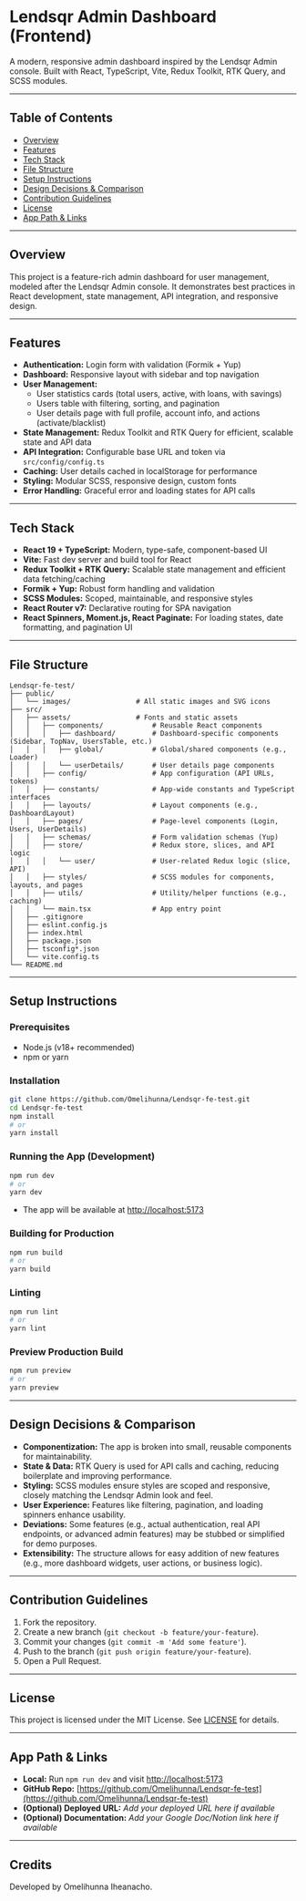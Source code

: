 # Lendsqr Admin Dashboard (Frontend)

A modern, responsive admin dashboard inspired by the Lendsqr Admin console. Built with React, TypeScript, Vite, Redux Toolkit, RTK Query, and SCSS modules.

---

## Table of Contents
- [Overview](#overview)
- [Features](#features)
- [Tech Stack](#tech-stack)
- [File Structure](#file-structure)
- [Setup Instructions](#setup-instructions)
- [Design Decisions & Comparison](#design-decisions--comparison)
- [Contribution Guidelines](#contribution-guidelines)
- [License](#license)
- [App Path & Links](#app-path--links)

---

## Overview

This project is a feature-rich admin dashboard for user management, modeled after the Lendsqr Admin console. It demonstrates best practices in React development, state management, API integration, and responsive design.

---

## Features
- **Authentication:** Login form with validation (Formik + Yup)
- **Dashboard:** Responsive layout with sidebar and top navigation
- **User Management:**
  - User statistics cards (total users, active, with loans, with savings)
  - Users table with filtering, sorting, and pagination
  - User details page with full profile, account info, and actions (activate/blacklist)
- **State Management:** Redux Toolkit and RTK Query for efficient, scalable state and API data
- **API Integration:** Configurable base URL and token via `src/config/config.ts`
- **Caching:** User details cached in localStorage for performance
- **Styling:** Modular SCSS, responsive design, custom fonts
- **Error Handling:** Graceful error and loading states for API calls

---

## Tech Stack
- **React 19 + TypeScript:** Modern, type-safe, component-based UI
- **Vite:** Fast dev server and build tool for React
- **Redux Toolkit + RTK Query:** Scalable state management and efficient data fetching/caching
- **Formik + Yup:** Robust form handling and validation
- **SCSS Modules:** Scoped, maintainable, and responsive styles
- **React Router v7:** Declarative routing for SPA navigation
- **React Spinners, Moment.js, React Paginate:** For loading states, date formatting, and pagination UI

---

## File Structure

```
Lendsqr-fe-test/
├── public/
│   └── images/                # All static images and SVG icons
├── src/
│   ├── assets/                # Fonts and static assets
│   │   ├── components/            # Reusable React components
│   │   │   ├── dashboard/         # Dashboard-specific components (Sidebar, TopNav, UsersTable, etc.)
│   │   │   ├── global/            # Global/shared components (e.g., Loader)
│   │   │   └── userDetails/       # User details page components
│   │   ├── config/                # App configuration (API URLs, tokens)
│   │   ├── constants/             # App-wide constants and TypeScript interfaces
│   │   ├── layouts/               # Layout components (e.g., DashboardLayout)
│   │   ├── pages/                 # Page-level components (Login, Users, UserDetails)
│   │   ├── schemas/               # Form validation schemas (Yup)
│   │   ├── store/                 # Redux store, slices, and API logic
│   │   │   └── user/              # User-related Redux logic (slice, API)
│   │   ├── styles/                # SCSS modules for components, layouts, and pages
│   │   ├── utils/                 # Utility/helper functions (e.g., caching)
│   │   └── main.tsx               # App entry point
│   ├── .gitignore
│   ├── eslint.config.js
│   ├── index.html
│   ├── package.json
│   ├── tsconfig*.json
│   └── vite.config.ts
└── README.md
```

---

## Setup Instructions

### Prerequisites
- Node.js (v18+ recommended)
- npm or yarn

### Installation
```bash
git clone https://github.com/Omelihunna/Lendsqr-fe-test.git
cd Lendsqr-fe-test
npm install
# or
yarn install
```

### Running the App (Development)
```bash
npm run dev
# or
yarn dev
```
- The app will be available at [http://localhost:5173](http://localhost:5173)

### Building for Production
```bash
npm run build
# or
yarn build
```

### Linting
```bash
npm run lint
# or
yarn lint
```

### Preview Production Build
```bash
npm run preview
# or
yarn preview
```

---

## Design Decisions & Comparison
- **Componentization:** The app is broken into small, reusable components for maintainability.
- **State & Data:** RTK Query is used for API calls and caching, reducing boilerplate and improving performance.
- **Styling:** SCSS modules ensure styles are scoped and responsive, closely matching the Lendsqr Admin look and feel.
- **User Experience:** Features like filtering, pagination, and loading spinners enhance usability.
- **Deviations:** Some features (e.g., actual authentication, real API endpoints, or advanced admin features) may be stubbed or simplified for demo purposes.
- **Extensibility:** The structure allows for easy addition of new features (e.g., more dashboard widgets, user actions, or business logic).

---

## Contribution Guidelines
1. Fork the repository.
2. Create a new branch (`git checkout -b feature/your-feature`).
3. Commit your changes (`git commit -m 'Add some feature'`).
4. Push to the branch (`git push origin feature/your-feature`).
5. Open a Pull Request.

---

## License

This project is licensed under the MIT License. See [LICENSE](./LICENSE) for details.

---

## App Path & Links
- **Local:** Run `npm run dev` and visit [http://localhost:5173](http://localhost:5173)
- **GitHub Repo:** [https://github.com/Omelihunna/Lendsqr-fe-test](https://github.com/Omelihunna/Lendsqr-fe-test)
- **(Optional) Deployed URL:** _Add your deployed URL here if available_
- **(Optional) Documentation:** _Add your Google Doc/Notion link here if available_

---

## Credits

Developed by Omelihunna Iheanacho.
